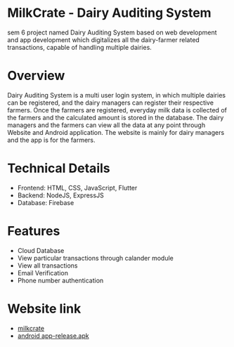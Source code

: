 # MilkCrate - Dairy Auditing System
sem 6 project named Dairy Auditing System based on web development and app development which digitalizes all the dairy-farmer related 
transactions, capable of handling multiple dairies.

# Overview
Dairy Auditing System is a multi user login system, in which multiple dairies can be registered, and the dairy managers can register their respective farmers. Once the farmers are registered, everyday milk data is collected of the farmers and the calculated amount is stored in the database. The dairy managers and the farmers can view all the data at any point through Website and Android application. The website is mainly for dairy managers and the app is for the farmers.

# Technical Details
* Frontend: HTML, CSS, JavaScript, Flutter
* Backend: NodeJS, ExpressJS
* Database: Firebase

# Features
* Cloud Database
* View particular transactions through calander module
* View all transactions
* Email Verification
* Phone number authentication 

# Website link
* [milkcrate](https://milkcrate2022.herokuapp.com/)
* [android app-release.apk](https://github.com/RisingDemon/MilkCrate/releases/download/version1/app-release.apk)

